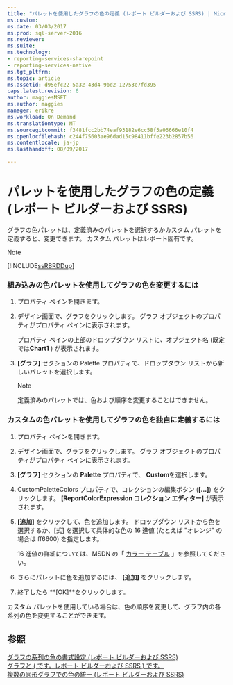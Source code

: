```yaml
---
title: "パレットを使用したグラフの色の定義 (レポート ビルダーおよび SSRS) | Microsoft Docs"
ms.custom: 
ms.date: 03/03/2017
ms.prod: sql-server-2016
ms.reviewer: 
ms.suite: 
ms.technology:
- reporting-services-sharepoint
- reporting-services-native
ms.tgt_pltfrm: 
ms.topic: article
ms.assetid: d95efc22-5a32-43d4-9bd2-12753e7fd395
caps.latest.revision: 6
author: maggiesMSFT
ms.author: maggies
manager: erikre
ms.workload: On Demand
ms.translationtype: MT
ms.sourcegitcommit: f3481fcc2bb74eaf93182e6cc58f5a06666e10f4
ms.openlocfilehash: c244f75603ae96dad15c98411bffe223b2857b56
ms.contentlocale: ja-jp
ms.lasthandoff: 08/09/2017

---
```

# <a name="define-colors-on-a-chart-using-a-palette-report-builder-and-ssrs"></a>パレットを使用したグラフの色の定義 (レポート ビルダーおよび SSRS)
  グラフの色パレットは、定義済みのパレットを選択するかカスタム パレットを定義すると、変更できます。 カスタム パレットはレポート固有です。  
  
> [!NOTE]  
>  [!INCLUDE[ssRBRDDup](../../includes/ssrbrddup-md.md)]  
  
### <a name="to-change-the-colors-on-the-chart-using-a-built-in-color-palette"></a>組み込みの色パレットを使用してグラフの色を変更するには  
  
1.  プロパティ ペインを開きます。  
  
2.  デザイン画面で、グラフをクリックします。 グラフ オブジェクトのプロパティがプロパティ ペインに表示されます。  
  
     プロパティ ペインの上部のドロップダウン リストに、オブジェクト名 (既定では**Chart1** ) が表示されます。  
  
3.  **[グラフ]** セクションの Palette プロパティで、ドロップダウン リストから新しいパレットを選択します。  
  
    > [!NOTE]  
    >  定義済みのパレットでは、色および順序を変更することはできません。  
  
### <a name="to-define-your-own-colors-on-the-chart-using-a-custom-color-palette"></a>カスタムの色パレットを使用してグラフの色を独自に定義するには  
  
1.  プロパティ ペインを開きます。  
  
2.  デザイン画面で、グラフをクリックします。 グラフ オブジェクトのプロパティがプロパティ ペインに表示されます。  
  
3.  **[グラフ]** セクションの **Palette** プロパティで、 **Custom**を選択します。  
  
4.  CustomPaletteColors プロパティで、コレクションの編集ボタン (**[...]**) をクリックします。 **[ReportColorExpression コレクション エディター]** が表示されます。  
  
5.  **[追加]** をクリックして、色を追加します。 ドロップダウン リストから色を選択するか、[式] を選択して具体的な色の 16 進値 (たとえば "オレンジ" の場合は ff6600) を指定します。  
  
     16 進値の詳細については、MSDN の「 [カラー テーブル](http://go.microsoft.com/fwlink/?linkid=9258) 」を参照してください。  
  
6.  さらにパレットに色を追加するには、 **[追加]** をクリックします。  
  
7.  終了したら **[OK]**をクリックします。  
  
 カスタム パレットを使用している場合は、色の順序を変更して、グラフ内の各系列の色を変更することができます。  
  
## <a name="see-also"></a>参照  
 [グラフの系列の色の書式設定 &#40;レポート ビルダーおよび SSRS&#41;](../../reporting-services/report-design/formatting-series-colors-on-a-chart-report-builder-and-ssrs.md)   
 [グラフと &#40; です。レポート ビルダーおよび SSRS &#41; です。](../../reporting-services/report-design/charts-report-builder-and-ssrs.md)   
 [複数の図形グラフでの色の統一 &#40;レポート ビルダーおよび SSRS&#41;](../../reporting-services/report-design/specify-consistent-colors-across-multiple-shape-charts-report-builder-and-ssrs.md)  
  
  

